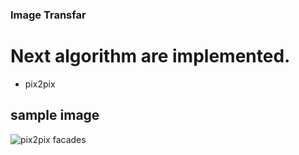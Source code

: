 ### Image Transfar
# Next algorithm are implemented.
- pix2pix


## sample image
![pix2pix facades](https://github.com/min9813/ImageTransfer/blob/master/sample_image/pix2pix_facades_60000iteration.png)
